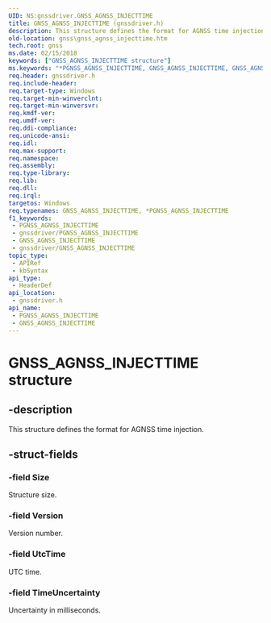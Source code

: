 ```yaml
---
UID: NS:gnssdriver.GNSS_AGNSS_INJECTTIME
title: GNSS_AGNSS_INJECTTIME (gnssdriver.h)
description: This structure defines the format for AGNSS time injection.
old-location: gnss\gnss_agnss_injecttime.htm
tech.root: gnss
ms.date: 02/15/2018
keywords: ["GNSS_AGNSS_INJECTTIME structure"]
ms.keywords: "*PGNSS_AGNSS_INJECTTIME, GNSS_AGNSS_INJECTTIME, GNSS_AGNSS_INJECTTIME structure [Sensor Devices], PGNSS_AGNSS_INJECTTIME, PGNSS_AGNSS_INJECTTIME structure pointer [Sensor Devices], gnss.gnss_agnss_injecttime, gnssdriver/GNSS_AGNSS_INJECTTIME, gnssdriver/PGNSS_AGNSS_INJECTTIME"
req.header: gnssdriver.h
req.include-header: 
req.target-type: Windows
req.target-min-winverclnt: 
req.target-min-winversvr: 
req.kmdf-ver: 
req.umdf-ver: 
req.ddi-compliance: 
req.unicode-ansi: 
req.idl: 
req.max-support: 
req.namespace: 
req.assembly: 
req.type-library: 
req.lib: 
req.dll: 
req.irql: 
targetos: Windows
req.typenames: GNSS_AGNSS_INJECTTIME, *PGNSS_AGNSS_INJECTTIME
f1_keywords:
 - PGNSS_AGNSS_INJECTTIME
 - gnssdriver/PGNSS_AGNSS_INJECTTIME
 - GNSS_AGNSS_INJECTTIME
 - gnssdriver/GNSS_AGNSS_INJECTTIME
topic_type:
 - APIRef
 - kbSyntax
api_type:
 - HeaderDef
api_location:
 - gnssdriver.h
api_name:
 - PGNSS_AGNSS_INJECTTIME
 - GNSS_AGNSS_INJECTTIME
---
```


# GNSS_AGNSS_INJECTTIME structure


## -description

This structure defines the format for AGNSS time injection.

## -struct-fields

### -field Size

Structure size.

### -field Version

Version number.

### -field UtcTime

UTC time.

### -field TimeUncertainty

Uncertainty in milliseconds.

